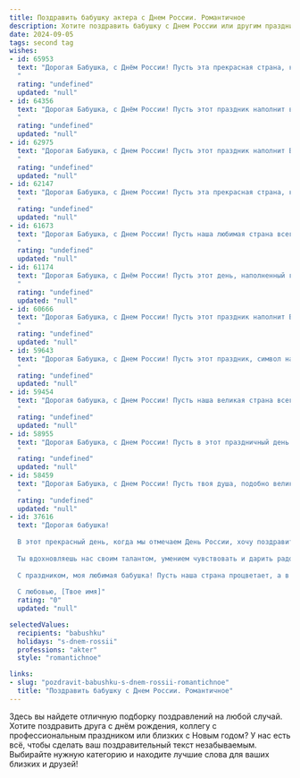 ```yaml
---
title: Поздравить бабушку актера с Днем России. Романтичное
description: Хотите поздравить бабушку с Днем России или другим праздником? Наш ИИ создаст незабываемое поздравление, а вы обязательно выделитесь среди других.  
date: 2024-09-05
tags: second tag
wishes:
- id: 65953
  text: "Дорогая Бабушка, с Днём России! Пусть эта прекрасная страна, как и ты, всегда будет полна тепла, света и любви, а твои талант и харизма, как у настоящего актера, продолжают радовать нас и всех вокруг!
  "
  rating: "undefined"
  updated: "null"
- id: 64356
  text: "Дорогая Бабушка, с Днём России! Пусть этот праздник наполнит ваш день светлыми чувствами, а твоя душа будет полна гордости за нашу великую страну. Пусть твоя жизнь, как и великая русская история, будет богата интересными событиями, яркими мгновениями и безграничной любовью.  С праздником, милая, любимая Бабушка!
  "
  rating: "undefined"
  updated: "null"
- id: 62975
  text: "Дорогая Бабушка, с Днем России! Пусть этот праздник наполнит Вашу жизнь яркими красками, как театральные декорации, а каждый день будет полон радости и любви, словно сцена, полная жизни.
  "
  rating: "undefined"
  updated: "null"
- id: 62147
  text: "Дорогая Бабушка, с Днем России! Пусть эта прекрасная страна, которую ты так любишь, всегда дарит тебе тепло и радость, а твоя творческая душа, как и душа настоящего актёра, будет наполняться вдохновением!
  "
  rating: "undefined"
  updated: "null"
- id: 61673
  text: "Дорогая Бабушка, с Днем России! Пусть наша любимая страна всегда сияет яркими красками, как твоя душа, полная добра и любви. Желаю тебе крепкого здоровья, светлых радостей и вечного очарования, которое ты даришь нам своим талантом актрисы.
  "
  rating: "undefined"
  updated: "null"
- id: 61174
  text: "Дорогая Бабушка, с Днём России! Пусть этот день, наполненный гордостью за нашу Родину, подарит тебе тепло и свет, как твои любимые роли на сцене. Пусть твоя душа, подобная талантливому актеру, всегда сияет яркими красками жизни!
  "
  rating: "undefined"
  updated: "null"
- id: 60666
  text: "Дорогая Бабушка, с Днем России! Пусть этот праздник наполнит Вашу жизнь теплом, любовью и душевным покоем. Вы - настоящая актриса нашей семейной истории, чье искусство дарит нам радость и свет.  Пусть Ваше сердце всегда будет полным счастья, а улыбка - яркой, как праздничный салют над нашей любимой Россией!
  "
  rating: "undefined"
  updated: "null"
- id: 59643
  text: "Дорогая Бабушка, с Днем России! Пусть этот праздник, символ нашей Родины, принесет тебе светлые чувства, как яркая сцена, где ты, словно талантливая актриса, играешь роль любящей и мудрой бабушки.
  "
  rating: "undefined"
  updated: "null"
- id: 59454
  text: "Дорогая бабушка, с Днем России! Пусть наша великая страна всегда будет для тебя символом любви, надежды и процветания, как и  твоя  сценическая  жизнь  полна  ярких  ролей  и  искренних  аплодисментов.
  "
  rating: "undefined"
  updated: "null"
- id: 58955
  text: "Дорогая Бабушка, с Днем России! Пусть в этот праздничный день в твоей душе звучит прекрасная мелодия любви к нашей Родине, а твои глаза светятся счастьем, как яркие огни столичных театров.  Ты - настоящая актриса жизни, всегда играющая главные роли с теплом и любовью.  Желаю тебе крепкого здоровья, долголетия и много-много ярких моментов в твоем прекрасном  исполнении!
  "
  rating: "undefined"
  updated: "null"
- id: 58459
  text: "Дорогая Бабушка, с Днем России! Пусть твоя душа, подобно великой русской душе, всегда будет полна любви, тепла и нежности. Пусть твоя жизнь, подобно русской истории, будет богата на яркие события и незабываемые моменты. Пусть твоя профессия актера приносит тебе радость и вдохновение, а ты, как истинная звезда, всегда будешь сиять на сцене жизни.
  "
  rating: "undefined"
  updated: "null"
- id: 37616
  text: "Дорогая бабушка!
  
  В этот прекрасный день, когда мы отмечаем День России, хочу поздравить тебя и выразить свою безграничную любовь и благодарность. Ты — как светлая звезда на сцене нашей жизни, которая всегда согревает сердца своим теплом и мудростью.
  
  Ты вдохновляешь нас своим талантом, умением чувствовать и дарить радость. Пусть каждый новый день приносит тебе радость, как новый акт в спектакле, полным смысла и любви. Желаю, чтобы твоя жизнь была наполнена яркими эмоциями, как лучшие сцены в театре.
  
  С праздником, моя любимая бабушка! Пусть наша страна процветает, а в твоем сердце всегда царит счастье!
  
  С любовью, [Твое имя]"
  rating: "0"
  updated: "null"

selectedValues:
  recipients: "babushku"
  holidays: "s-dnem-rossii"
  professions: "akter"
  style: "romantichnoe"

links:
- slug: "pozdravit-babushku-s-dnem-rossii-romantichnoe"
  title: "Поздравить бабушку с Днем России. Романтичное"
---
```


Здесь вы найдете отличную подборку поздравлений на любой случай. 
Хотите поздравить друга с днём рождения, коллегу с профессиональным праздником или близких с Новым годом? У нас есть всё, чтобы сделать ваш поздравительный текст незабываемым. Выбирайте нужную категорию и находите лучшие слова для ваших близких и друзей!
